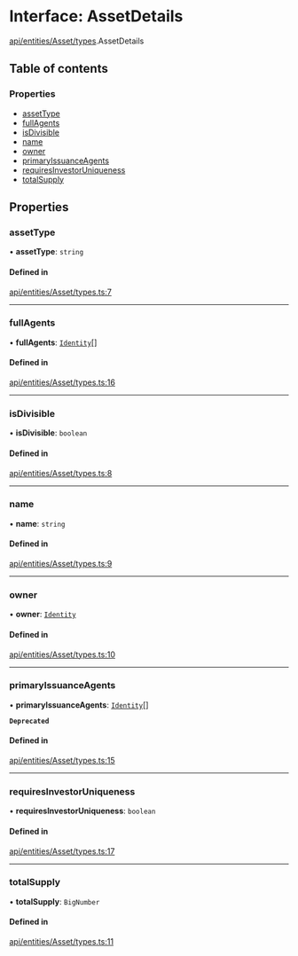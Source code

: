 # Interface: AssetDetails

[api/entities/Asset/types](../wiki/api.entities.Asset.types).AssetDetails

## Table of contents

### Properties

- [assetType](../wiki/api.entities.Asset.types.AssetDetails#assettype)
- [fullAgents](../wiki/api.entities.Asset.types.AssetDetails#fullagents)
- [isDivisible](../wiki/api.entities.Asset.types.AssetDetails#isdivisible)
- [name](../wiki/api.entities.Asset.types.AssetDetails#name)
- [owner](../wiki/api.entities.Asset.types.AssetDetails#owner)
- [primaryIssuanceAgents](../wiki/api.entities.Asset.types.AssetDetails#primaryissuanceagents)
- [requiresInvestorUniqueness](../wiki/api.entities.Asset.types.AssetDetails#requiresinvestoruniqueness)
- [totalSupply](../wiki/api.entities.Asset.types.AssetDetails#totalsupply)

## Properties

### assetType

• **assetType**: `string`

#### Defined in

[api/entities/Asset/types.ts:7](https://github.com/PolymeshAssociation/polymesh-sdk/blob/339b7503/src/api/entities/Asset/types.ts#L7)

___

### fullAgents

• **fullAgents**: [`Identity`](../wiki/api.entities.Identity.Identity)[]

#### Defined in

[api/entities/Asset/types.ts:16](https://github.com/PolymeshAssociation/polymesh-sdk/blob/339b7503/src/api/entities/Asset/types.ts#L16)

___

### isDivisible

• **isDivisible**: `boolean`

#### Defined in

[api/entities/Asset/types.ts:8](https://github.com/PolymeshAssociation/polymesh-sdk/blob/339b7503/src/api/entities/Asset/types.ts#L8)

___

### name

• **name**: `string`

#### Defined in

[api/entities/Asset/types.ts:9](https://github.com/PolymeshAssociation/polymesh-sdk/blob/339b7503/src/api/entities/Asset/types.ts#L9)

___

### owner

• **owner**: [`Identity`](../wiki/api.entities.Identity.Identity)

#### Defined in

[api/entities/Asset/types.ts:10](https://github.com/PolymeshAssociation/polymesh-sdk/blob/339b7503/src/api/entities/Asset/types.ts#L10)

___

### primaryIssuanceAgents

• **primaryIssuanceAgents**: [`Identity`](../wiki/api.entities.Identity.Identity)[]

**`Deprecated`**

 

#### Defined in

[api/entities/Asset/types.ts:15](https://github.com/PolymeshAssociation/polymesh-sdk/blob/339b7503/src/api/entities/Asset/types.ts#L15)

___

### requiresInvestorUniqueness

• **requiresInvestorUniqueness**: `boolean`

#### Defined in

[api/entities/Asset/types.ts:17](https://github.com/PolymeshAssociation/polymesh-sdk/blob/339b7503/src/api/entities/Asset/types.ts#L17)

___

### totalSupply

• **totalSupply**: `BigNumber`

#### Defined in

[api/entities/Asset/types.ts:11](https://github.com/PolymeshAssociation/polymesh-sdk/blob/339b7503/src/api/entities/Asset/types.ts#L11)
